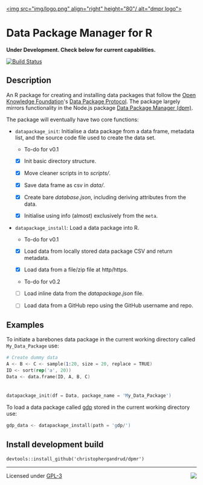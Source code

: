 [<img src="img/logo.png" align="right" height="80"/ alt="dmpr logo">]()

Data Package Manager for R
====

**Under Development. Check below for current capabilities.**

[![Build Status](https://travis-ci.org/christophergandrud/dpmr.svg?branch=master)](https://travis-ci.org/christophergandrud/dpmr)

## Description

An R package for creating and installing data packages that follow the
[Open Knowledge Foundation](https://okfn.org/)'s
[Data Package Protocol](http://dataprotocols.org/data-packages/).
The package largely mirrors functionality in the Node.js package
[Data Package Manager (dpm)](https://github.com/okfn/dpm).

The package will eventually have two core functions:

- `datapackage_init`: Initialise a data package from a data frame,
metadata list, and the source code file used to create the data set.

    + To-do for v0.1

    - [x] Init basic directory structure.

    - [x] Move cleaner scripts in to *scripts/*.

    - [x] Save data frame as csv in *data/*.

    - [x] Create bare *database.json*, including deriving attributes from the
data.

    - [x] Initialise using info (almost) exclusively from the `meta`.

- `datapackage_install`: Load a data package into R.

    + To-do for v0.1

    - [x] Load data from locally stored data package CSV and return metadata.

    - [X] Load data from a file/zip file at http/https.

    + To-do for v0.2

    - [ ] Load inline data from the *datapackage.json* file.

    - [ ] Load data from a GitHub repo using the GitHub username and repo.

## Examples

To initiate a barebones data package in the current working directory called
`My_Data_Package` use:


```S
# Create dummy data
A <- B <- C <- sample(1:20, size = 20, replace = TRUE)
ID <- sort(rep('a', 20))
Data <- data.frame(ID, A, B, C)


datapackage_init(df = Data, package_name = 'My_Data_Package')
```

To load a data package called [gdp](https://github.com/datasets/gdp) stored in
the current working directory use:

```S
gdp_data <- datapackage_install(path = 'gdp/')
```

## Install development build

```{S}
devtools::install_github('christophergandrud/dpmr')
```

---

[<img src="http://media.tumblr.com/023c285c14ef01953d3b67ffe789004d/tumblr_inline_mor1uu2OOZ1qz4rgp.png" height = "100" align="right" />](http://nadrosia.tumblr.com/post/53520500877/made-in-berlin-badge-update)

Licensed under
[GPL-3](LICENSE.md)
